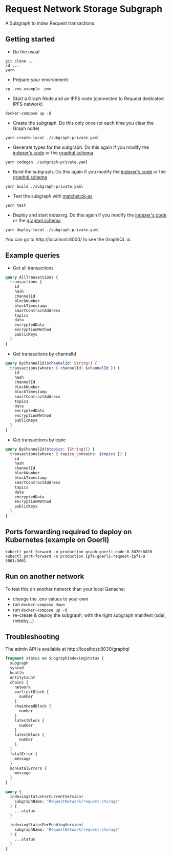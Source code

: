 # Request Network Storage Subgraph

A Subgraph to index Request transactions.

## Getting started

- Do the usual

```
git clone ...
cd ...
yarn
```

- Prepare your environment

```
cp .env.example .env
```

- Start a Graph Node and an IPFS node (connected to Request dedicated IPFS network)

```
docker-compose up -d
```

- Create the subgraph. Do this only once (or each time you clear the Graph node)

```
yarn create-local ./subgraph-private.yaml
```

- Generate types for the subgraph. Do this again if you modify the [indexer's code](./src/mapping.ts) or the [graphql schema](./schema.graphql)

```
yarn codegen ./subgraph-private.yaml
```

- Build the subgraph. Do this again if you modify the [indexer's code](./src/mapping.ts) or the [graphql schema](./schema.graphql)

```
yarn build ./subgraph-private.yaml
```

- Test the subgraph with [matchstick-as](https://thegraph.com/docs/en/developing/unit-testing-framework/#calling-a-mapping-function-with-an-event)

```
yarn test
```

- Deploy and start indexing. Do this again if you modify the [indexer's code](./src/mapping.ts) or the [graphql schema](./schema.graphql)

```
yarn deploy-local ./subgraph-private.yaml
```

You can go to http://localhost:8000/ to see the GraphiQL ui.

## Example queries

- Get all transactions

```graphql
query AllTransactions {
  transactions {
    id
    hash
    channelId
    blockNumber
    blockTimestamp
    smartContractAddress
    topics
    data
    encryptedData
    encryptionMethod
    publicKeys
  }
}
```

- Get transactions by channelId

```graphql
query ByChannelId($channelId: String!) {
  transactions(where: { channelId: $channelId }) {
    id
    hash
    channelId
    blockNumber
    blockTimestamp
    smartContractAddress
    topics
    data
    encryptedData
    encryptionMethod
    publicKeys
  }
}
```

- Get transactions by topic

```graphql
query ByChannelId($topics: [String!]) {
  transactions(where: { topics_contains: $topics }) {
    id
    hash
    channelId
    blockNumber
    blockTimestamp
    smartContractAddress
    topics
    data
    encryptedData
    encryptionMethod
    publicKeys
  }
}
```

## Ports forwarding required to deploy on Kubernetes (example on Goerli)

```
kubectl port-forward -n production graph-goerli-node-0 8020:8020
kubectl port-forward -n production ipfs-goerli-request-ipfs-0 5001:5001
```

## Run on another network

To test this on another network than your local Ganache:

- change the .env values to your own
- run `docker-compose down`
- run `docker-compose up -d`
- re-create & deploy the subgraph, with the right subgraph manifest (xdai, rinkeby...)

## Troubleshooting

The admin API is available at http://localhost:8030/graphql

```graphql
fragment status on SubgraphIndexingStatus {
  subgraph
  synced
  health
  entityCount
  chains {
    network
    earliestBlock {
      number
    }
    chainHeadBlock {
      number
    }
    latestBlock {
      number
    }
    latestBlock {
      number
    }
  }
  fatalError {
    message
  }
  nonFatalErrors {
    message
  }
}

query {
  indexingStatusForCurrentVersion(
    subgraphName: "RequestNetwork/request-storage"
  ) {
    ...status
  }

  indexingStatusForPendingVersion(
    subgraphName: "RequestNetwork/request-storage"
  ) {
    ...status
  }
}
```
